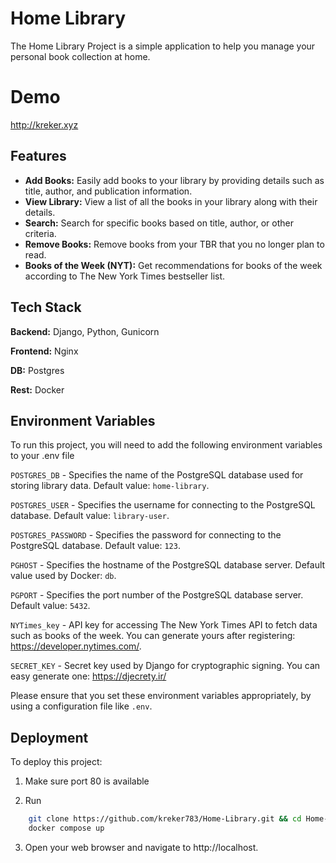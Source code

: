 
# Home Library

The Home Library Project is a simple application to help you manage your personal book collection at home.

# Demo

http://kreker.xyz

## Features

- **Add Books:** Easily add books to your library by providing details such as title, author, and publication information.
- **View Library:** View a list of all the books in your library along with their details.
- **Search:** Search for specific books based on title, author, or other criteria.
- **Remove Books:** Remove books from your TBR that you no longer plan to read.
- **Books of the Week (NYT):** Get recommendations for books of the week according to The New York Times bestseller list.

## Tech Stack

**Backend:** Django, Python, Gunicorn

**Frontend:** Nginx

**DB:** Postgres

**Rest:** Docker


## Environment Variables

To run this project, you will need to add the following environment variables to your .env file

`POSTGRES_DB` - Specifies the name of the PostgreSQL database used for storing library data. Default value: `home-library`.

`POSTGRES_USER` - Specifies the username for connecting to the PostgreSQL database. Default value: `library-user`.

`POSTGRES_PASSWORD` - Specifies the password for connecting to the PostgreSQL database. Default value: `123`.

`PGHOST` - Specifies the hostname of the PostgreSQL database server. Default value used by Docker: `db`.

`PGPORT` - Specifies the port number of the PostgreSQL database server. Default value: `5432`.

`NYTimes_key` - API key for accessing The New York Times API to fetch data such as books of the week. You can generate yours after registering: https://developer.nytimes.com/.

`SECRET_KEY` - Secret key used by Django for cryptographic signing. You can easy generate one: https://djecrety.ir/

Please ensure that you set these environment variables appropriately, by using a configuration file like `.env`.



## Deployment

To deploy this project:

1. Make sure port 80 is available

2. Run

```bash
    git clone https://github.com/kreker783/Home-Library.git && cd Home-Library/library-code/
    docker compose up
```

3. Open your web browser and navigate to http://localhost.
